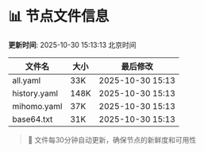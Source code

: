 # 📊 节点文件信息

**更新时间**: 2025-10-30 15:13:13 北京时间

| 文件名 | 大小 | 最后修改 |
|--------|------|----------|
| all.yaml | 33K | 2025-10-30 15:13 |
| history.yaml | 148K | 2025-10-30 15:13 |
| mihomo.yaml | 37K | 2025-10-30 15:13 |
| base64.txt | 31K | 2025-10-30 15:13 |

> 🔄 文件每30分钟自动更新，确保节点的新鲜度和可用性
